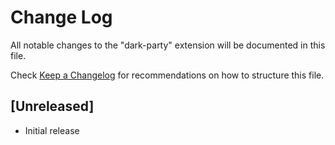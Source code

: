 # Change Log
All notable changes to the "dark-party" extension will be documented in this file.

Check [Keep a Changelog](http://keepachangelog.com/) for recommendations on how to structure this file.

## [Unreleased]
- Initial release
